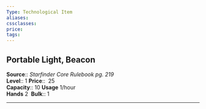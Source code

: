```yaml
---
Type: Technological Item
aliases:
cssclasses:
price: 
tags:
---
```

## Portable Light, Beacon

**Source**:: _Starfinder Core Rulebook pg. 219_  
**Level**:: 1
**Price**::  25  
**Capacity**:: 10 **Usage** 1/hour  
**Hands** 2 
**Bulk**:: 1

---